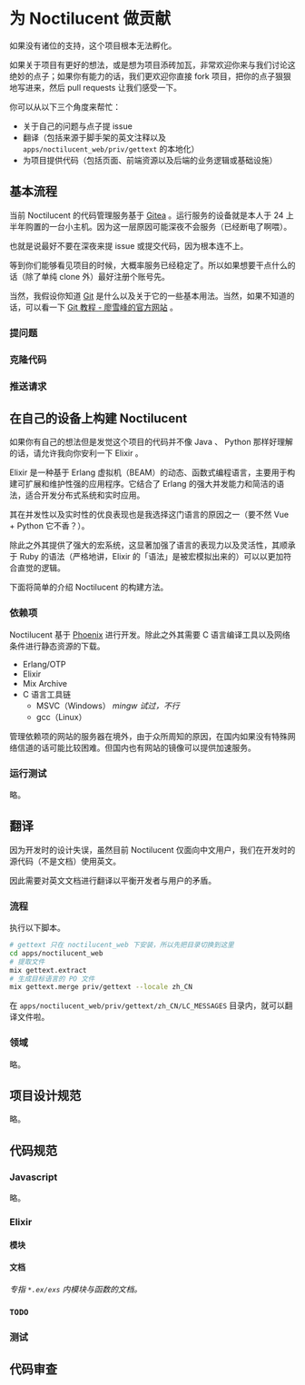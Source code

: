 # 为 Noctilucent 做贡献

如果没有诸位的支持，这个项目根本无法孵化。

如果关于项目有更好的想法，或是想为项目添砖加瓦，非常欢迎你来与我们讨论这绝妙的点子；如果你有能力的话，我们更欢迎你直接 fork 项目，把你的点子狠狠地写进来，然后 pull requests 让我们感受一下。

你可以从以下三个角度来帮忙：

- 关于自己的问题与点子提 issue
- 翻译（包括来源于脚手架的英文注释以及 `apps/noctilucent_web/priv/gettext` 的本地化）
- 为项目提供代码（包括页面、前端资源以及后端的业务逻辑或基础设施）

## 基本流程

当前 Noctilucent 的代码管理服务基于 [Gitea](https://about.gitea.com/) 。运行服务的设备就是本人于 24 上半年购置的一台小主机。因为这一层原因可能深夜不会服务（已经断电了啊喂）。

也就是说最好不要在深夜来提 issue 或提交代码，因为根本连不上。

等到你们能够看见项目的时候，大概率服务已经稳定了。所以如果想要干点什么的话（除了单纯 clone 外）最好注册个账号先。

当然，我假设你知道 [Git](https://git-scm.com/) 是什么以及关于它的一些基本用法。当然，如果不知道的话，可以看一下 [Git 教程 - 廖雪峰的官方网站](https://liaoxuefeng.com/books/git/introduction/index.html) 。

### 提问题

### 克隆代码

### 推送请求

## 在自己的设备上构建 Noctilucent

如果你有自己的想法但是发觉这个项目的代码并不像 Java 、 Python 那样好理解的话，请允许我向你安利一下 Elixir 。

Elixir 是一种基于 Erlang 虚拟机（BEAM）的动态、函数式编程语言，主要用于构建可扩展和维护性强的应用程序。它结合了 Erlang 的强大并发能力和简洁的语法，适合开发分布式系统和实时应用。

其在并发性以及实时性的优良表现也是我选择这门语言的原因之一（要不然 Vue + Python 它不香？）。

除此之外其提供了强大的宏系统，这显著加强了语言的表现力以及灵活性，其顺承于 Ruby 的语法（严格地讲，Elixir 的「语法」是被宏模拟出来的）可以以更加符合直觉的逻辑。

下面将简单的介绍 Noctilucent 的构建方法。

### 依赖项

Noctilucent 基于 [Phoenix](https://phoenixframework.org) 进行开发。除此之外其需要 C 语言编译工具以及网络条件进行静态资源的下载。

- Erlang/OTP
- Elixir
- Mix Archive
- C 语言工具链
  - MSVC（Windows） *mingw 试过，不行*
  - gcc（Linux）

管理依赖项的网站的服务器在境外，由于众所周知的原因，在国内如果没有特殊网络信道的话可能比较困难。但国内也有网站的镜像可以提供加速服务。

### 运行测试

略。

## 翻译

因为开发时的设计失误，虽然目前 Noctilucent 仅面向中文用户，我们在开发时的源代码（不是文档）使用英文。

因此需要对英文文档进行翻译以平衡开发者与用户的矛盾。

### 流程

执行以下脚本。

```sh
# gettext 只在 noctilucent_web 下安装，所以先把目录切换到这里
cd apps/noctilucent_web
# 提取文件
mix gettext.extract
# 生成目标语言的 PO 文件
mix gettext.merge priv/gettext --locale zh_CN
```

在 `apps/noctilucent_web/priv/gettext/zh_CN/LC_MESSAGES` 目录内，就可以翻译文件啦。

### 领域

略。

## 项目设计规范

略。

## 代码规范

### Javascript

略。

### Elixir

#### 模块

#### 文档

*专指 `*.ex/exs` 内模块与函数的文档。*

### `TODO`

### 测试

## 代码审查
